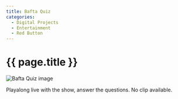 ```yaml
---
title: Bafta Quiz
categories:
  - Digital Projects
  - Entertainment
  - Red Button
---
```


# {{ page.title }}

![Bafta Quiz image](main_image.jpg)

Playalong live with the show, answer the questions. No clip available.
